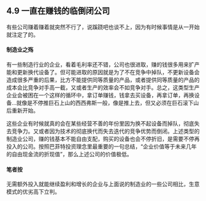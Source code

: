## 4.9 一直在赚钱的临倒闭公司
有些公司赚着赚着就突然不行了，说蹊跷吧也谈不上，因为有时候事情是从一开始就注定了的。

#### 制造业之殇
有一些制造行业的企业，看着毛利率还不错，公司也很进取，赚的钱很多用来扩产能和更新换代设备了。但可能进取的原因就是为了不在竞争中掉队，不更新设备会造成很多严重的后果，比方不能提供同等质量的产品，或者提供同等质量的产品的成本会比竞争对手高一截，又或者生产的效率会不如竞争对手。总之，这类型生产企业会被困在一个这样的循环中，拿订单赚钱，钱拿去买设备，再拿订单，再换设备...就像是不停推巨石上山的西西弗斯一般，像是推上去，但又必须在巨石滚下山后重新开始。

这些企业有时候就真的会在某些经营不善的年份里因为换不起设备而掉队，彻底失去竞争力。又或者因为技术的彻底换代而失去迭代的竞争优势而倒闭。上述类型的制造业公司，赚的钱基本不能自由支配，购买的设备也会不停折旧，是需要不停再投入的公司。按照巴菲特投资理念里最重要的一句总结，“企业价值等于未来几年的自由现金流的折现值”，那么上述公司的价值极低。

#### 笔者按
无需额外投入就能继续盈利和增长的企业与上面说的制造业的一些公司相比，生意模式的优劣高下立判。
